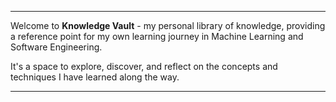 ---
Welcome to **Knowledge Vault** - my personal library of knowledge, providing a reference point for my own learning journey 
in Machine Learning and Software Engineering.

It's a space to explore, discover, and reflect on the concepts and techniques I have learned along the way.

---